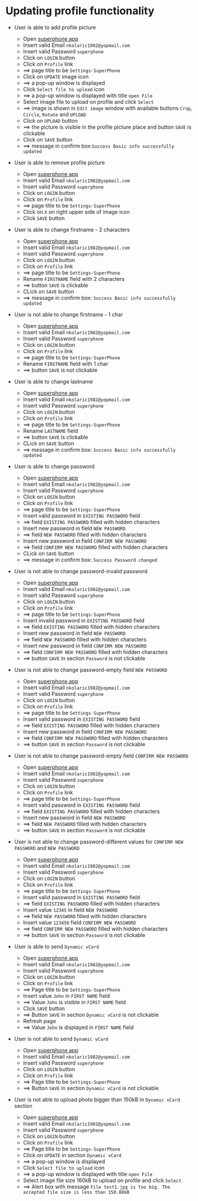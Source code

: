 # Updating profile functionality

* User is able to add profile picture
  * Open [superphone app](https://app.superphone-stage.com/segments)
  * Insert valid Email `nkolaric1982@yopmail.com`
  * Insert valid Password `superphone`
  * Click on `LOGIN` button
  * Click on `Profile` link
  * ==> page title to be `Settings-SuperPhone`
  * Click on `UPDATE` image icon
  * ==> a pop-up window is displayed
  * Click `Select file to upload` icon
  * ==> a pop-up window is displayed with title `open File`
  * Select image file to upload on profile and click `Select`
  * ==> image is shown in `Edit image` window with available buttons `Crop`, `Circle`, `Rotate` and `UPLOAD`
  * Click on `UPLOAD` button
  * ==> the picture is visible in the profile picture place and button `SAVE` is clickable
  * Click on `SAVE` button
  * ==> message in confirm box:`Success Basic info successfully updated`

* User is able to remove profile picture
  * Open [superphone app](https://app.superphone-stage.com/segments)
  * Insert valid Email `nkolaric1982@yopmail.com`
  * Insert valid Password `superphone`
  * Click on `LOGIN` button
  * Click on `Profile` link
  * ==> page title to be `Settings-SuperPhone`
  * Click on `X` on right upper side of image icon
  * Click `SAVE` button

* User is able to change firstname - 2 characters 
  * Open [superphone app](https://app.superphone-stage.com/segments)
  * Insert valid Email `nkolaric1982@yopmail.com`
  * Insert valid Password `superphone`
  * Click on `LOGIN` button
  * Click on `Profile` link
  * ==> page title to be `Settings-SuperPhone`
  * Rename `FIRSTNAME` field with 2 characters
  * ==> button `SAVE` is clickable
  * CLick on `SAVE` button
  * ==> message in confirm box: `Success Basic info successfully updated`

* User is not able to change firstname - 1 char
  * Open [superphone app](https://app.superphone-stage.com/segments)
  * Insert valid Email `nkolaric1982@yopmail.com`
  * Insert valid Password `superphone`
  * Click on `LOGIN` button
  * Click on `Profile` link
  * ==> page title to be `Settings-SuperPhone`
  * Rename `FIRSTNAME` field with 1 char
  * ==> button `SAVE` is not clickable

* User is able to change lastname
  * Open [superphone app](https://app.superphone-stage.com/segments)
  * Insert valid Email `nkolaric1982@yopmail.com`
  * Insert valid Password `superphone`
  * Click on `LOGIN` button
  * Click on `Profile` link
  * ==> page title to be `Settings-SuperPhone`
  * Rename `LASTNAME` field 
  * ==> button `SAVE` is clickable
  * CLick on `SAVE` button
  * ==> message in confirm box: `Success Basic info successfully updated`

* User is able to change password
  * Open [superphone app](https://app.superphone-stage.com/segments)
  * Insert valid Email `nkolaric1982@yopmail.com`
  * Insert valid Password `superphone`
  * Click on `LOGIN` button
  * Click on `Profile` link
  * ==> page title to be `Settings-SuperPhone`
  * Insert valid password in `EXISTING PASSWORD` field
  * ==> field `EXISTING PASSWORD` filled with hidden characters
  * Insert new password in field `NEW PASSWORD`
  * ==> field `NEW PASSWORD` filled with hidden characters
  * Insert new password in field `CONFIRM NEW PASSWORD`
  * ==> field `CONFIRM NEW PASSWORD` filled with hidden characters
  * CLick on `SAVE` button
  * ==> message in confirm box: `Success Password changed`

* User is not able to change password-invalid password
  * Open [superphone app](https://app.superphone-stage.com/segments)
  * Insert valid Email `nkolaric1982@yopmail.com`
  * Insert valid Password `superphone`
  * Click on `LOGIN` button
  * Click on `Profile` link
  * ==> page title to be `Settings-SuperPhone`
  * Insert invalid password in `EXISTING PASSWORD` field
  * ==> field `EXISTING PASSWORD` filled with hidden characters
  * Insert new password in field `NEW PASSWORD`
  * ==> field `NEW PASSWORD` filled with hidden characters
  * Insert new password in field `CONFIRM NEW PASSWORD`
  * ==> field `CONFIRM NEW PASSWORD` filled with hidden characters
  * ==> button `SAVE`  in section `Password` is not clickable

* User is not able to change password-empty field `NEW PASSWORD`
  * Open [superphone app](https://app.superphone-stage.com/segments)
  * Insert valid Email `nkolaric1982@yopmail.com`
  * Insert valid Password `superphone`
  * Click on `LOGIN` button
  * Click on `Profile` link
  * ==> page title to be `Settings-SuperPhone`
  * Insert valid password in `EXISTING PASSWORD` field
  * ==> field `EXISTING PASSWORD` filled with hidden characters
  * Insert new password in field `CONFIRM NEW PASSWORD`
  * ==> field `CONFIRM NEW PASSWORD` filled with hidden characters
  * ==> button `SAVE` in section `Password` is not clickable

* User is not able to change password-empty field `CONFIRM NEW PASSWORD`
  * Open [superphone app](https://app.superphone-stage.com/segments)
  * Insert valid Email `nkolaric1982@yopmail.com`
  * Insert valid Password `superphone`
  * Click on `LOGIN` button
  * Click on `Profile` link
  * ==> page title to be `Settings-SuperPhone`
  * Insert valid password in `EXISTING PASSWORD` field
  * ==> field `EXISTING PASSWORD` filled with hidden characters
  * Insert new password in field `NEW PASSWORD`
  * ==> field `NEW PASSWORD` filled with hidden characters
  * ==> button `SAVE` in section `Password` is not clickable

* User is not able to change password-different values for `CONFIRM NEW PASSWORD` and `NEW PASSWORD`
  * Open [superphone app](https://app.superphone-stage.com/segments)
  * Insert valid Email `nkolaric1982@yopmail.com`
  * Insert valid Password `superphone`
  * Click on `LOGIN` button
  * Click on `Profile` link
  * ==> page title to be `Settings-SuperPhone`
  * Insert valid password in `EXISTING PASSWORD` field
  * ==> field `EXISTING PASSWORD` filled with hidden characters
  * Insert value `12345` in field `NEW PASSWORD`
  * ==> field `NEW PASSWORD` filled with hidden characters
  * Insert value `123456` field `CONFIRM NEW PASSWORD`
  * ==> field `CONFIRM NEW PASSWORD` filled with hidden characters
  * ==> button `SAVE` in section `Password` is not clickable

* User is able to send `Dynamic vCard`
  * Open [superphone app](https://app.superphone-stage.com/segments)
  * Insert valid Email `nkolaric1982@yopmail.com`
  * Insert valid Password `superphone`
  * Click on `LOGIN` button
  * Click on `Profile` link
  * ==> Page title to be `Settings-SuperPhone`
  * Insert value `John` in `FIRST NAME` field
  * ==> Value `John` is visible in `FIRST NAME` field
  * Click `SAVE` button 
  * ==> Button `SAVE` in section `Dynamic vCard` is not clickable
  * Refresh page
  * ==> Value `John` is displayed in `FIRST NAME` field

* User is not able to send `Dynamic vCard`
  * Open [superphone app](https://app.superphone-stage.com/segments)
  * Insert valid Email `nkolaric1982@yopmail.com`
  * Insert valid Password `superphone`
  * Click on `LOGIN` button
  * Click on `Profile` link
  * ==> Page title to be `Settings-SuperPhone`
  * ==> Button `SAVE` in section `Dynamic vCard` is not clickable

* User is not able to upload photo bigger than 150kB in `Dynamic vCard` section
  * Open [superphone app](https://app.superphone-stage.com/segments)
  * Insert valid Email `nkolaric1982@yopmail.com`
  * Insert valid Password `superphone`
  * Click on `LOGIN` button
  * Click on `Profile` link
  * ==> Page title to be `Settings-SuperPhone`
  * Click on `UPDATE` in section `Dynamic vCard`
  * ==> a pop-up window is displayed
  * Click `Select file to upload` icon
  * ==> a pop-up window is displayed with title `open File`
  * Select image file size 160kB to upload on profile and click `Select`
  * ==> Alert box with message `File test1.jpg is too big. The accepted file size is less than 150.00kB`